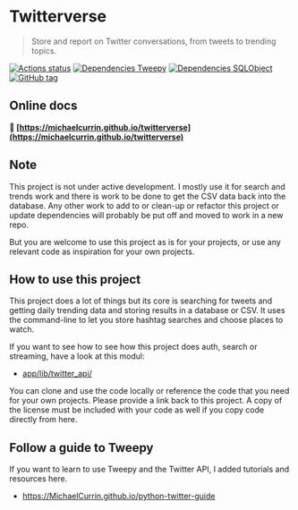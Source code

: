 # Twitterverse
> Store and report on Twitter conversations, from tweets to trending topics.

[![Actions status](https://github.com/MichaelCurrin/twitterverse/workflows/Python%20application/badge.svg)](https://github.com/MichaelCurrin/twitterverse/actions)
[![Dependencies Tweepy](https://img.shields.io/badge/Dependencies%20-Tweepy-blue.svg)](https://www.tweepy.org/)
[![Dependencies SQLObject](https://img.shields.io/badge/Dependencies%20-SQLObject-blue.svg)](http://sqlobject.org/)
[![GitHub tag](https://img.shields.io/github/tag/MichaelCurrin/twitterverse.svg)](https://GitHub.com/MichaelCurrin/twitterverse/tags/)


## Online docs

**:open_file_folder: [https://michaelcurrin.github.io/twitterverse](https://michaelcurrin.github.io/twitterverse)**


## Note

This project is not under active development. I mostly use it for search and trends work and there is work to be done to get the CSV data back into the database. Any other work to add to or clean-up or refactor this project or update dependencies will probably be put off and moved to work in a new repo. 

But you are welcome to use this project as is for your projects, or use any relevant code as inspiration for your own projects.


## How to use this project

This project does a lot of things but its core is searching for tweets and getting daily trending data and storing results in a database or CSV. It uses the command-line to let you store hashtag searches and choose places to watch.

If you want to see how to see how this project does auth, search or streaming, have a look at this modul:

- [app/lib/twitter_api/](https://github.com/MichaelCurrin/twitterverse/tree/master/app/lib/twitter_api)

You can clone and use the code locally or reference the code that you need for your own projects. Please provide a link back to this project. A copy of the license must be included with your code as well if you copy code directly from here.


## Follow a guide to Tweepy

If you want to learn to use Tweepy and the Twitter API, I added tutorials and resources here.

- https://MichaelCurrin.github.io/python-twitter-guide
